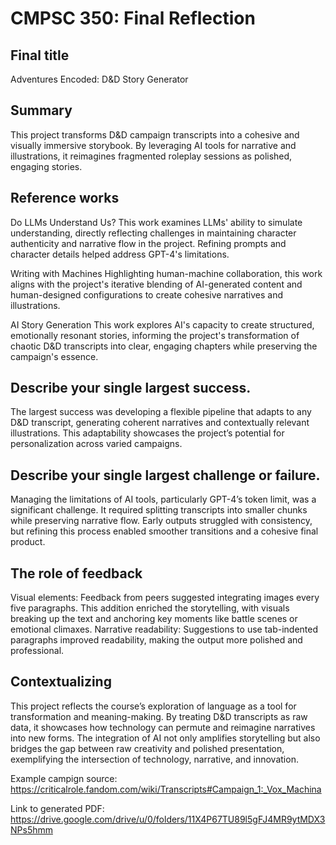 # CMPSC 350: Final Reflection

## Final title

Adventures Encoded: D&D Story Generator

## Summary

This project transforms D&D campaign transcripts into a cohesive and visually immersive storybook. By leveraging AI tools for narrative and illustrations, it reimagines fragmented roleplay sessions as polished, engaging stories.

## Reference works

Do LLMs Understand Us?
This work examines LLMs' ability to simulate understanding, directly reflecting challenges in maintaining character authenticity and narrative flow in the project. Refining prompts and character details helped address GPT-4's limitations.

Writing with Machines
Highlighting human-machine collaboration, this work aligns with the project's iterative blending of AI-generated content and human-designed configurations to create cohesive narratives and illustrations.

AI Story Generation
This work explores AI's capacity to create structured, emotionally resonant stories, informing the project's transformation of chaotic D&D transcripts into clear, engaging chapters while preserving the campaign's essence.

## Describe your single largest success.

The largest success was developing a flexible pipeline that adapts to any D&D transcript, generating coherent narratives and contextually relevant illustrations. This adaptability showcases the project’s potential for personalization across varied campaigns.

## Describe your single largest challenge or failure.

Managing the limitations of AI tools, particularly GPT-4’s token limit, was a significant challenge. It required splitting transcripts into smaller chunks while preserving narrative flow. Early outputs struggled with consistency, but refining this process enabled smoother transitions and a cohesive final product.

## The role of feedback

Visual elements: Feedback from peers suggested integrating images every five paragraphs. This addition enriched the storytelling, with visuals breaking up the text and anchoring key moments like battle scenes or emotional climaxes.
Narrative readability: Suggestions to use tab-indented paragraphs improved readability, making the output more polished and professional.

## Contextualizing

This project reflects the course’s exploration of language as a tool for transformation and meaning-making. By treating D&D transcripts as raw data, it showcases how technology can permute and reimagine narratives into new forms. The integration of AI not only amplifies storytelling but also bridges the gap between raw creativity and polished presentation, exemplifying the intersection of technology, narrative, and innovation.

Example campign source: https://criticalrole.fandom.com/wiki/Transcripts#Campaign_1:_Vox_Machina

Link to generated PDF: https://drive.google.com/drive/u/0/folders/11X4P67TU89l5gFJ4MR9ytMDX3NPs5hmm

